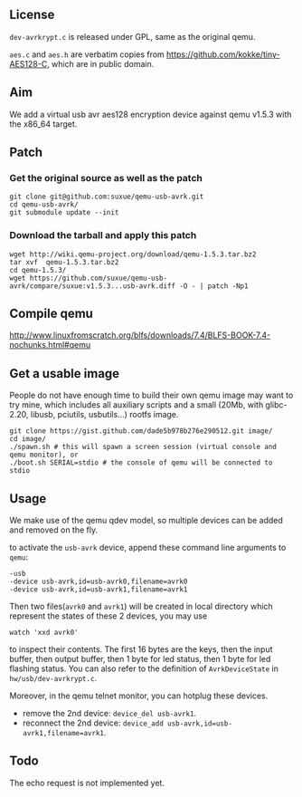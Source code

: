 ## License

`dev-avrkrypt.c` is released under GPL, same as the original qemu.

`aes.c` and `aes.h` are verbatim copies from https://github.com/kokke/tiny-AES128-C,
which are in public domain.

## Aim

We add a virtual usb avr aes128 encryption device against qemu v1.5.3 with
the x86_64 target.

## Patch

### Get the original source as well as the patch

    git clone git@github.com:suxue/qemu-usb-avrk.git
    cd qemu-usb-avrk/
    git submodule update --init

### Download the tarball and apply this patch

    wget http://wiki.qemu-project.org/download/qemu-1.5.3.tar.bz2
    tar xvf  qemu-1.5.3.tar.bz2
    cd qemu-1.5.3/
    wget https://github.com/suxue/qemu-usb-avrk/compare/suxue:v1.5.3...usb-avrk.diff -O - | patch -Np1

## Compile qemu

http://www.linuxfromscratch.org/blfs/downloads/7.4/BLFS-BOOK-7.4-nochunks.html#qemu

## Get a usable image

People do not have enough time to build their own qemu image may want to try mine,
which includes all auxiliary scripts and a small (20Mb, with glibc-2.20,
libusb, pciutils, usbutils...) rootfs image.

    git clone https://gist.github.com/dade5b978b276e290512.git image/
    cd image/
    ./spawn.sh # this will spawn a screen session (virtual console and qemu monitor), or
    ./boot.sh SERIAL=stdio # the console of qemu will be connected to stdio

## Usage

We make use of the qemu qdev model, so multiple devices can be added and
removed on the fly.

to activate the `usb-avrk` device, append these command line arguments to
`qemu`:

    -usb
    -device usb-avrk,id=usb-avrk0,filename=avrk0
    -device usb-avrk,id=usb-avrk1,filename=avrk1

Then two files(`avrk0` and `avrk1`) will be created in local directory
which represent the states of these 2 devices, you may use

    watch 'xxd avrk0'

to inspect their contents. The first 16 bytes are the keys, then the input
buffer, then output buffer, then 1 byte for led status, then 1 byte for led
flashing status. You can also refer to the definition of `AvrkDeviceState`
in `hw/usb/dev-avrkrypt.c`.

Moreover, in the qemu telnet monitor, you can hotplug these devices.

+ remove the 2nd device: `device_del usb-avrk1`.
+ reconnect the 2nd device: `device_add usb-avrk,id=usb-avrk1,filename=avrk1`.

## Todo

The echo request is not implemented yet.
